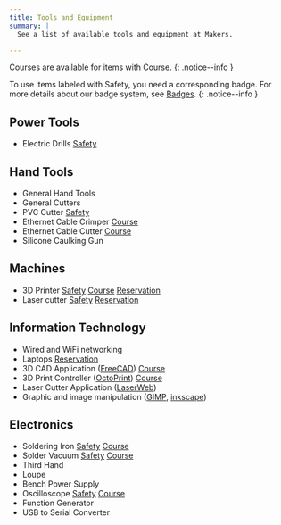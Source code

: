 ```yaml
---
title: Tools and Equipment
summary: |
  See a list of available tools and equipment at Makers.

---
```


Courses are available for items with <span class="badge badge-pill badge-info">Course</span>.
{: .notice--info }

To use items labeled with <span class="badge badge-pill badge-warning">Safety</span>, you need a corresponding badge. For more details about our badge system, see [Badges](../badges).
{: .notice--info }

## Power Tools

- Electric Drills [<span class="badge badge-pill
  badge-warning">Safety</span>](../safety/Electric_Drills)

## Hand Tools

- General Hand Tools
- General Cutters
- PVC Cutter [<span class="badge badge-pill
  badge-warning">Safety</span>](../safety/PVC_Cutter)
- Ethernet Cable Crimper [<span class="badge badge-pill badge-info">Course</span>](../courses/Ethernet_wiring)
- Ethernet Cable Cutter [<span class="badge badge-pill badge-info">Course</span>](../courses/Ethernet_wiring)
- Silicone Caulking Gun

## Machines

- 3D Printer [<span class="badge badge-pill badge-warning">Safety</span>](../safety/3D_Printer) [<span class="badge badge-pill badge-info">Course</span>](../courses/3D_Printing_Basic) [<span class="badge badge-pill badge-primary">Reservation</span>](../reservation)
- Laser cutter [<span class="badge badge-pill badge-warning">Safety</span>](../safety/Laser_Cutter) [<span class="badge badge-pill badge-primary">Reservation</span>](../reservation)

## Information Technology

- Wired and WiFi networking
- Laptops [<span class="badge badge-pill badge-primary">Reservation</span>](../reservation)
- 3D CAD Application ([FreeCAD](https://www.freecadweb.org/)) [<span class="badge badge-pill badge-info">Course</span>](../courses/3D_CAD_Basic)
- 3D Print Controller ([OctoPrint](https://octoprint.org/)) [<span class="badge badge-pill badge-info">Course</span>](../courses/3D_Printing_Basic)
- Laser Cutter Application ([LaserWeb](https://laserweb.yurl.ch/))
- Graphic and image manipulation ([GIMP](https://www.gimp.org/), [inkscape](https://inkscape.org/))

## Electronics

- Soldering Iron [<span class="badge badge-pill badge-warning">Safety</span>](../safety/Soldering) [<span class="badge badge-pill badge-info">Course</span>](../courses/Soldering)
- Solder Vacuum [<span class="badge badge-pill badge-warning">Safety</span>](../safety/Soldering) [<span class="badge badge-pill badge-info">Course</span>](../courses/Soldering)
- Third Hand
- Loupe
- Bench Power Supply
- Oscilloscope [<span class="badge badge-pill badge-warning">Safety</span>](../safety/Oscilloscope) [<span class="badge badge-pill badge-info">Course</span>](../courses/Oscilloscope)
- Function Generator
- USB to Serial Converter
